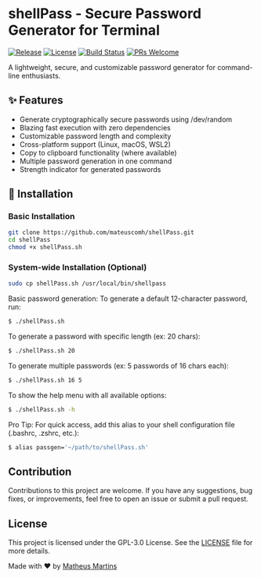 # shellPass - Secure Password Generator for Terminal

[![Release](https://img.shields.io/badge/version-4.0.1-blue)](https://github.com/mateuscomh/shellPass/releases/latest)
[![License](https://img.shields.io/badge/license-GPL--3.0-orange)](https://github.com/mateuscomh/shellPass/blob/main/LICENSE)
[![Build Status](https://github.com/mateuscomh/shellPass/actions/workflows/super-linter.yml/badge.svg)](https://github.com/mateuscomh/shellPass/actions/workflows/super-linter.yml)
[![PRs Welcome](https://img.shields.io/badge/PRs-welcome-brightgreen.svg)](https://github.com/mateuscomh/shellPass/pulls)

A lightweight, secure, and customizable password generator for command-line enthusiasts.

## ✨ Features

- Generate cryptographically secure passwords using /dev/random
- Blazing fast execution with zero dependencies
- Customizable password length and complexity
- Cross-platform support (Linux, macOS, WSL2)
- Copy to clipboard functionality (where available)
- Multiple password generation in one command
- Strength indicator for generated passwords

## 🚀 Installation

### Basic Installation
```bash
git clone https://github.com/mateuscomh/shellPass.git
cd shellPass
chmod +x shellPass.sh
```
### System-wide Installation (Optional)
```bash
sudo cp shellPass.sh /usr/local/bin/shellpass
```
Basic password generation:
    To generate a default 12-character password, run:
```bash
$ ./shellPass.sh
```

To generate a password with specific length (ex: 20 chars):
```bash
$ ./shellPass.sh 20
```
To generate multiple passwords (ex: 5 passwords of 16 chars each):
```bash
$ ./shellPass.sh 16 5
```
To show the help menu with all available options:
```bash
$ ./shellPass.sh -h
```

Pro Tip:
For quick access, add this alias to your shell configuration file (.bashrc, .zshrc, etc.):
```bash
$ alias passgen='~/path/to/shellPass.sh'
```

## Contribution
Contributions to this project are welcome. If you have any suggestions, bug fixes, or improvements, feel free to open an issue or submit a pull request.

## License
This project is licensed under the GPL-3.0 License. See the [LICENSE](https://github.com/mateuscomh/shellPass/blob/main/LICENSE) file for more details.

Made with ❤️ by [Matheus Martins](https://www.linkedin.com/in/matheushsmartins)
